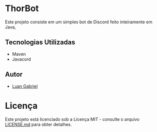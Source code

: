 # ThorBot

Este projeto consiste em um simples bot de Discord feito inteiramente em Java, 

## Tecnologias Utilizadas

- Maven
- Javacord

## Autor

- [Luan Gabriel](https://github.com/luan004)

# Licença
Este projeto está licenciado sob a Licença MIT - consulte o arquivo [LICENSE.md](LICENSE.md) para obter detalhes.